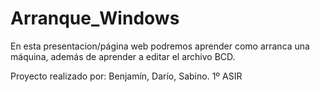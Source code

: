 # Arranque_Windows
En esta presentacion/página web podremos aprender como arranca una máquina, además de aprender a editar el archivo BCD.

Proyecto realizado por:
Benjamín, Darío, Sabino. 1º ASIR
